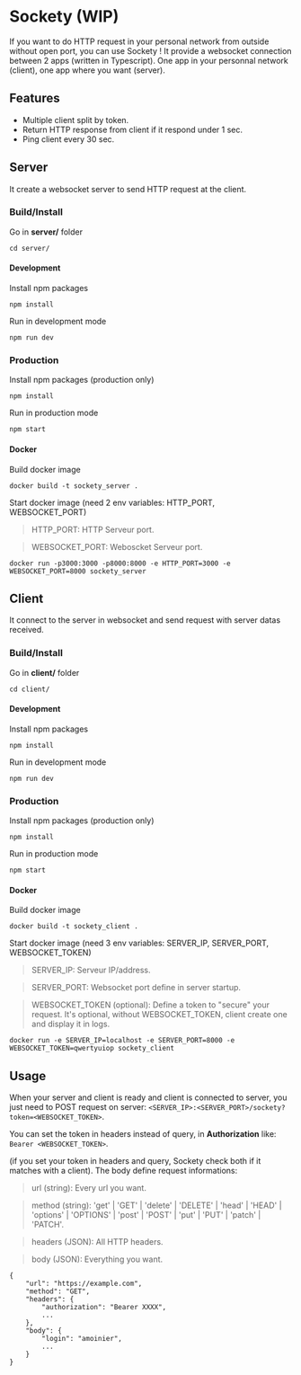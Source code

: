 # Sockety (WIP)

If you want to do HTTP request in your personal network from outside without open port, you can use Sockety ! It provide a websocket connection between 2 apps (written in Typescript).
One app in your personnal network (client), one app where you want (server).

## Features
* Multiple client split by token.
* Return HTTP response from client if it respond under 1 sec.
* Ping client every 30 sec.

## Server
It create a websocket server to send HTTP request at the client.

### Build/Install
Go in **server/** folder
```
cd server/
```

#### Development
Install npm packages
```
npm install
```

Run in development mode
```
npm run dev
```

### Production
Install npm packages (production only)
```
npm install
```

Run in production mode
```
npm start
```

#### Docker
Build docker image
```
docker build -t sockety_server .
```
Start docker image (need 2 env variables: HTTP_PORT, WEBSOCKET_PORT)
> HTTP_PORT: HTTP Serveur port.

> WEBSOCKET_PORT: Weboscket Serveur port.
```
docker run -p3000:3000 -p8000:8000 -e HTTP_PORT=3000 -e WEBSOCKET_PORT=8000 sockety_server 
```

## Client
It connect to the server in websocket and send request with server datas received.

### Build/Install
Go in **client/** folder
```
cd client/
```

#### Development
Install npm packages

```
npm install
```

Run in development mode
```
npm run dev
``` 

### Production
Install npm packages (production only)
```
npm install
```

Run in production mode
```
npm start
```

#### Docker
Build docker image
```
docker build -t sockety_client .
```

Start docker image (need 3 env variables: SERVER_IP, SERVER_PORT, WEBSOCKET_TOKEN)
> SERVER_IP: Serveur IP/address.

> SERVER_PORT: Websocket port define in server startup.

> WEBSOCKET_TOKEN (optional): Define a token to "secure" your request. It's optional, without WEBSOCKET_TOKEN, client create one and display it in logs.
```
docker run -e SERVER_IP=localhost -e SERVER_PORT=8000 -e WEBSOCKET_TOKEN=qwertyuiop sockety_client
```

## Usage
When your server and client is ready and client is connected to server, you just need to POST request on server:
`<SERVER_IP>:<SERVER_PORT>/sockety?token=<WEBSOCKET_TOKEN>`.

You can set the token in headers instead of query, in **Authorization** like: `Bearer <WEBSOCKET_TOKEN>`.

(if you set your token in headers and query, Sockety check both if it matches with a client).
The body define request informations:
> url (string): Every url you want.

> method (string): 'get' | 'GET' | 'delete' | 'DELETE' | 'head' | 'HEAD' | 'options' | 'OPTIONS' | 'post' | 'POST' | 'put' | 'PUT' | 'patch' | 'PATCH'.

> headers (JSON): All HTTP headers.

> body (JSON): Everything you want.

```
{
	"url": "https://example.com",
	"method": "GET",
	"headers": {
		"authorization": "Bearer XXXX",
		...
	},
	"body": {
		"login": "amoinier",
		...
	}
}
```
